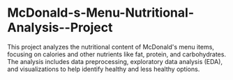 # McDonald-s-Menu-Nutritional-Analysis--Project
This project analyzes the nutritional content of McDonald's menu items, focusing on calories and other nutrients like fat, protein, and carbohydrates. The analysis includes data preprocessing, exploratory data analysis (EDA), and visualizations to help identify healthy and less healthy options.

